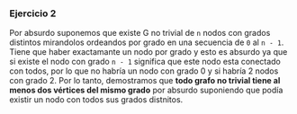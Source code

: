 ### Ejercicio 2

Por absurdo suponemos que existe G no trivial de `n` nodos con grados distintos mirandolos ordeandos por grado en una secuencia de `0` al `n - 1`. Tiene que haber exactamante un nodo por grado y esto es absurdo ya que si existe el nodo con grado `n - 1` significa que este nodo esta conectado con todos, por lo que no habría un nodo con grado 0 y si habría 2 nodos con grado 2. Por lo tanto, demostramos que **todo grafo no trivial tiene al menos dos vértices del mismo grado** por absurdo suponiendo que podía existir un nodo con todos sus grados distnitos.